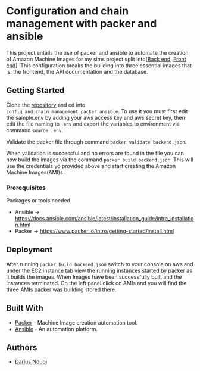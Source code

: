  

# Configuration and chain management with packer and ansible

This project entails the use of packer and ansible to automate the creation of Amazon Machine Images for my sims project split into[[Back end](https://github.com/andela/ah-code-titans.git), [Front end](https://github.com/andela/ah-code-titans-frontend.git)]. This configuration breaks the building into three essential images that is: the frontend, the API documentation and the database.


## Getting Started

Clone the [repository](https://github.com/Darius-Ndubi/config_and_chain_management_packer_ansible.git) and cd into `config_and_chain_management_packer_ansible`. To use it you must first edit the sample.env by adding your aws access key and aws secret key, then edit the file naming to `.env` and export the variables to environment via command `source .env`.

Validate the packer file through command `packer validate backend.json`.

When validation is successful and no errors are found in the file you can now build the images via the command `packer build backend.json`.
 This will use the credentials yo provided above and start creating the Amazon Machine Images(AMI)s .

### Prerequisites

Packages or tools needed.
- Ansible -> https://docs.ansible.com/ansible/latest/installation_guide/intro_installation.html
- Packer -> https://www.packer.io/intro/getting-started/install.html


## Deployment

After running `packer build backend.json` switch to your console on aws and under the EC2 instance tab view the running instances started by packer as it builds the images. When Images have been successfully built and the instances terminated. On the left panel click on AMIs and you will find the three AMIs packer was building stored there.

## Built With

* [Packer](https://www.packer.io/) - Machine Image creation automation tool.
* [Ansible](https://docs.ansible.com/) - An automation platform.


## Authors
 - [Darius Ndubi](https://github.com/Darius-Ndubi)
